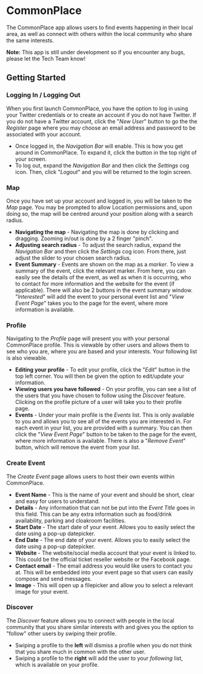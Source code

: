 # CommonPlace
The CommonPlace app allows users to find events happening in their local area, as well as connect with others within the local community who share the same interests.

**Note:** This app is still under development so if you encounter any bugs, please let the Tech Team know!

## Getting Started

### Logging In / Logging Out
When you first launch CommonPlace, you have the option to log in using your Twitter credentials or to create an account if you do not have Twitter. If you do not have a Twitter account, click the "*New User*" button to go the the *Register* page where you may choose an email address and password to be associated with your account.
* Once logged in, the *Navigation Bar* will enable. This is how you get around in CommonPlace. To expand it, click the button in the top right of your screen.
* To log out, expand the *Navigation Bar* and then click the *Settings* cog icon. Then, click "*Logout*" and you will be returned to the login screen.

### Map
Once you have set up your account and logged in, you will be taken to the *Map* page. You may be prompted to allow Location permissions and, upon doing so, the map will be centred around your position along with a search radius.
* __Navigating the map__ - Navigating the map is done by clicking and dragging. Zooming in/out is done by a 2 finger "pinch".
* __Adjusting search radius__ - To adjust the search radius, expand the *Navigation Bar* and then click the *Settings* cog icon. From there, just adjust the slider to your chosen search radius.
* __Event Summary__ - Events are shown on the map as a *marker*. To view a summary of the event, click the relevant marker. From here, you can easily see the details of the event, as well as when it is occurring, who to contact for more information and the website for the event (if applicable). There will also be 2 buttons in the event summary window. "*Interested*" will add the event to your personal event list and "*View Event Page*" takes you to the page for the event, where more information is available.

### Profile
Navigating to the *Profile* page will present you with your personal CommonPlace profile. This is viewable by other users and allows them to see who you are, where you are based and your interests. Your following list is also viewable.
* __Editing your profile__ - To edit your profile, click the "*Edit*" button in the top left corner. You will then be given the option to edit/update your information.
* __Viewing users you have followed__ - On your profile, you can see a list of the users that you have chosen to follow using the *Discover* feature. Clicking on the profile picture of a user will take you to their profile page.
* __Events__ - Under your main profile is the *Events* list. This is only available to you and allows you to see all of the events you are interested in. For each event in your list, you are provided with a summary. You can then click the "*View Event Page*" button to be taken to the page for the event, where more information is available. There is also a "*Remove Event*" button, which will remove the event from your list.

### Create Event
The *Create Event* page allows users to host their own events within CommonPlace.
* __Event Name__ - This is the name of your event and should be short, clear and easy for users to understand.
* __Details__ - Any information that can not be put into the *Event Title* goes in this field. This can be any extra information such as food/drink availability, parking and cloakroom facilities.
* __Start Date__ - The start date of your event. Allows you to easily select the date using a pop-up datepicker.
* __End Date__ - The end date of your event. Allows you to easily select the date using a pop-up datepicker.
* __Website__ - The website/social media account that your event is linked to. This could be the official ticket reseller website or the Facebook page.
* __Contact email__ - The email address you would like users to contact you at. This will be embedded into your event page so that users can easily compose and send messages.
* __Image__ - This will open up a filepicker and allow you to select a relevant image for your event.

### Discover
The *Discover* feature allows you to connect with people in the local community that you share similar interests with and gives you the option to "follow" other users by swiping their profile.
* Swiping a profile to the **left** will dismiss a profile when you do not think that you share much in common with the other user.
* Swiping a profile to the **right** will add the user to your *following* list, which is available on your profile.